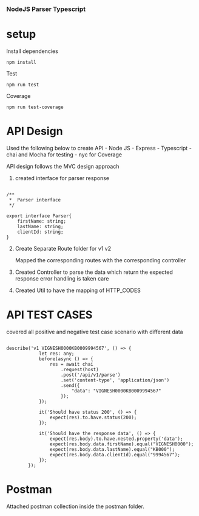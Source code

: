 ### NodeJS Parser Typescript

# setup

Install dependencies

```
npm install
```

Test

```
npm run test

```

Coverage

```
npm run test-coverage

```

# API Design

Used the following below to create API - Node JS - Express - Typescript - chai and Mocha for testing - nyc for Coverage

API design follows the MVC design approach

1. created interface for parser response

```

/**
 *  Parser interface
 */

export interface Parser{
    firstName: string;
    lastName: string;
    clientId: string;
}

```

2. Create Separate Route folder for v1 v2

   Mapped the corresponding routes with the corresponding controller

3. Created Controller to parse the data which return the expected response error handling is taken care

4. Created Util to have the mapping of HTTP_CODES

# API TEST CASES

covered all positive and negative test case scenario with different data

```

describe('v1 VIGNESH0000KB0009994567', () => {
            let res: any;
            before(async () => {
                res = await chai
                    .request(host)
                    .post('/api/v1/parse')
                    .set('content-type', 'application/json')
                    .send({
                        "data": "VIGNESH0000KB0009994567"
                    });
            });

            it('Should have status 200', () => {
                expect(res).to.have.status(200);
            });

            it('Should have the response data', () => {
                expect(res.body).to.have.nested.property('data');
                expect(res.body.data.firstName).equal("VIGNESH0000");
                expect(res.body.data.lastName).equal("KB000");
                expect(res.body.data.clientId).equal("9994567");
            });
        });
```

# Postman

Attached postman collection inside the postman folder.
